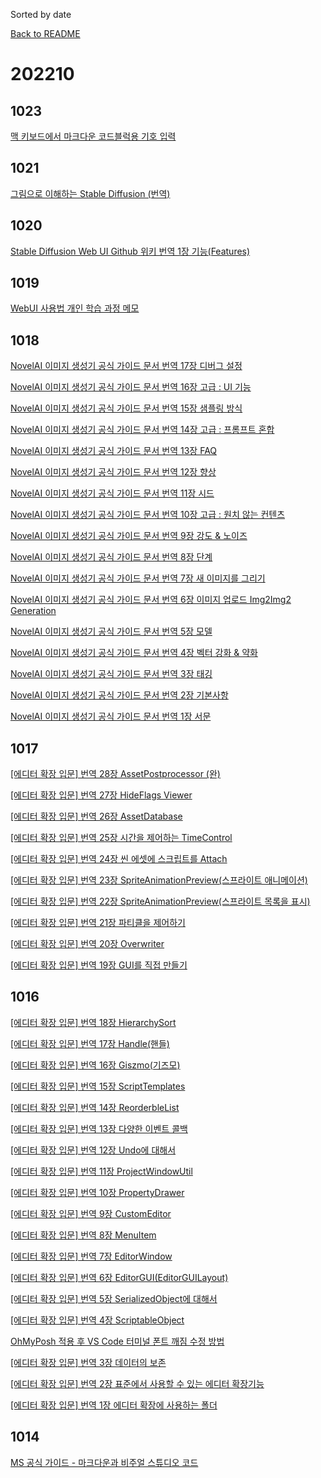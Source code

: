 Sorted by date

[Back to README](README.md)

# 202210

## 1023

[맥 키보드에서 마크다운 코드블럭용 기호 입력](posts/20221023/20221023025629/index.md)

## 1021

[그림으로 이해하는 Stable Diffusion (번역)](posts/20221021/20221021063238/index.md)

## 1020

[Stable Diffusion Web UI Github 위키 번역 1장 기능(Features)](posts/20221020/20221020040131/index.md)

## 1019

[WebUI 사용법 개인 학습 과정 메모](posts/20221019/20221019142847/index.md)

## 1018

[NovelAI 이미지 생성기 공식 가이드 문서 번역 17장 디버그 설정](posts/20221018/20221018231727/index.md)

[NovelAI 이미지 생성기 공식 가이드 문서 번역 16장 고급 : UI 기능](posts/20221018/20221018230603/index.md)

[NovelAI 이미지 생성기 공식 가이드 문서 번역 15장 샘플링 방식](posts/20221018/20221018230424/index.md)

[NovelAI 이미지 생성기 공식 가이드 문서 번역 14장 고급 : 프롬프트 혼합](posts/20221018/20221018224545/index.md)

[NovelAI 이미지 생성기 공식 가이드 문서 번역 13장 FAQ](posts/20221018/20221018215719/index.md)

[NovelAI 이미지 생성기 공식 가이드 문서 번역 12장 향상](posts/20221018/20221018170748/index.md)

[NovelAI 이미지 생성기 공식 가이드 문서 번역 11장 시드](posts/20221018/20221018170529/index.md)

[NovelAI 이미지 생성기 공식 가이드 문서 번역 10장 고급 : 원치 않는 컨텐츠](posts/20221018/20221018170142/index.md)

[NovelAI 이미지 생성기 공식 가이드 문서 번역 9장 강도 & 노이즈](posts/20221018/20221018165556/index.md)

[NovelAI 이미지 생성기 공식 가이드 문서 번역 8장 단계](posts/20221018/20221018164750/index.md)

[NovelAI 이미지 생성기 공식 가이드 문서 번역 7장 새 이미지를 그리기](posts/20221018/20221018152102/index.md)

[NovelAI 이미지 생성기 공식 가이드 문서 번역 6장 이미지 업로드 Img2Img2 Generation](posts/20221018/20221018144824/index.md)

[NovelAI 이미지 생성기 공식 가이드 문서 번역 5장 모델](posts/20221018/20221018144438/index.md)

[NovelAI 이미지 생성기 공식 가이드 문서 번역 4장 벡터 강화 & 약화](posts/20221018/20221018142000/index.md)

[NovelAI 이미지 생성기 공식 가이드 문서 번역 3장 태깅](posts/20221018/20221018141102/index.md)

[NovelAI 이미지 생성기 공식 가이드 문서 번역 2장 기본사항](posts/20221018/20221018074620/index.md)

[NovelAI 이미지 생성기 공식 가이드 문서 번역 1장 서문](posts/20221018/20221018065207/index.md)

## 1017

[[에디터 확장 입문] 번역 28장 AssetPostprocessor (완)](posts/20221017/20221017033824/index.md)

[[에디터 확장 입문] 번역 27장 HideFlags Viewer](posts/20221017/20221017033424/index.md)

[[에디터 확장 입문] 번역 26장 AssetDatabase](posts/20221017/20221017033151/index.md)

[[에디터 확장 입문] 번역 25장 시간을 제어하는 TimeControl](posts/20221017/20221017032927/index.md)

[[에디터 확장 입문] 번역 24장 씬 에셋에 스크립트를 Attach](posts/20221017/20221017032538/index.md)

[[에디터 확장 입문] 번역 23장 SpriteAnimationPreview(스프라이트 애니메이션)](posts/20221017/20221017030038/index.md)

[[에디터 확장 입문] 번역 22장 SpriteAnimationPreview(스프라이트 목록을 표시)](posts/20221017/20221017025626/index.md)

[[에디터 확장 입문] 번역 21장 파티클을 제어하기](posts/20221017/20221017024819/index.md)

[[에디터 확장 입문] 번역 20장 Overwriter](posts/20221017/20221017024202/index.md)

[[에디터 확장 입문] 번역 19장 GUI를 직접 만들기](posts/20221017/20221017023355/index.md)

## 1016

[[에디터 확장 입문] 번역 18장 HierarchySort](posts/20221016/20221016205918/index.md)

[[에디터 확장 입문] 번역 17장 Handle(핸들)](posts/20221016/20221016205435/index.md)

[[에디터 확장 입문] 번역 16장 Giszmo(기즈모)](posts/20221016/20221016204933/index.md)

[[에디터 확장 입문] 번역 15장 ScriptTemplates](posts/20221016/20221016203335/index.md)

[[에디터 확장 입문] 번역 14장 ReorderbleList](posts/20221016/20221016202737/index.md)

[[에디터 확장 입문] 번역 13장 다양한 이벤트 콜백](posts/20221016/20221016112433/index.md)

[[에디터 확장 입문] 번역 12장 Undo에 대해서](posts/20221016/20221016110400/index.md)

[[에디터 확장 입문] 번역 11장 ProjectWindowUtil](posts/20221016/20221016110136/index.md)

[[에디터 확장 입문] 번역 10장 PropertyDrawer ](posts/20221016/20221016105551/index.md)

[[에디터 확장 입문] 번역 9장 CustomEditor](posts/20221016/20221016103311/index.md)

[[에디터 확장 입문] 번역 8장 MenuItem](posts/20221016/20221016102449/index.md)

[[에디터 확장 입문] 번역 7장 EditorWindow](posts/20221016/20221016080618/index.md)

[[에디터 확장 입문] 번역 6장 EditorGUI(EditorGUILayout)](posts/20221016/20221016074242/index.md)

[[에디터 확장 입문] 번역 5장 SerializedObject에 대해서 ](posts/20221016/20221016072341/index.md)

[[에디터 확장 입문] 번역 4장 ScriptableObject](posts/20221016/20221016071939/index.md)

[OhMyPosh 적용 후 VS Code 터미널 폰트 깨짐 수정 방법](posts/20221016/20221016071001/index.md)

[[에디터 확장 입문] 번역 3장 데이터의 보존](posts/20221016/20221016065634/index.md)

[[에디터 확장 입문] 번역 2장 표준에서 사용할 수 있는 에디터 확장기능](posts/20221016/20221016065255/index.md)

[[에디터 확장 입문] 번역 1장 에디터 확장에 사용하는 폴더](posts/20221016/20221016064852/index.md)

## 1014

[MS 공식 가이드 - 마크다운과 비주얼 스튜디오 코드](posts/20221014/20221014183001/index.md)


